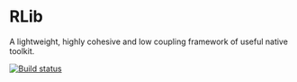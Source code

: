RLib
====

A lightweight, highly cohesive and low coupling framework of useful native toolkit.    
   
[![Build status](https://ci.appveyor.com/api/projects/status/vgu2xcuw9hv8sed6/branch/master?svg=true)](https://ci.appveyor.com/project/Rprop/rlib/branch/master)

